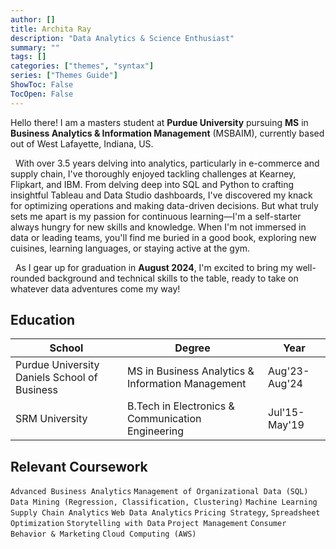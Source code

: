 ```yaml
---
author: []
title: Archita Ray
description: "Data Analytics & Science Enthusiast"
summary: ""
tags: []
categories: ["themes", "syntax"]
series: ["Themes Guide"]
ShowToc: False
TocOpen: False
---
```



Hello there! I am a masters student at **Purdue University** pursuing **MS** in **Business Analytics & Information Management** (MSBAIM), currently based out of West Lafayette, Indiana, US.

&nbsp; With over 3.5 years delving into analytics, particularly in e-commerce and supply chain, I've thoroughly enjoyed tackling challenges at Kearney, Flipkart, and IBM. From delving deep into SQL and Python to crafting insightful Tableau and Data Studio dashboards, I've discovered my knack for optimizing operations and making data-driven decisions. But what truly sets me apart is my passion for continuous learning—I'm a self-starter always hungry for new skills and knowledge. When I'm not immersed in data or leading teams, you'll find me buried in a good book, exploring new cuisines, learning languages, or staying active at the gym. &nbsp;

&nbsp; As I gear up for graduation in **August 2024**, I'm excited to bring my well-rounded background and technical skills to the table, ready to take on whatever data adventures come my way!



## Education

| School  | Degree | Year |
| ----- | --- |--- |
| Purdue University Daniels School of Business |MS in Business Analytics & Information Management| Aug'23-Aug'24  |
| SRM University | B.Tech in Electronics & Communication Engineering| Jul'15-May'19  |


## Relevant Coursework
`Advanced Business Analytics` `Management of Organizational Data (SQL)` `Data Mining (Regression, Classification, Clustering)` `Machine Learning` `Supply Chain Analytics` `Web Data Analytics` `Pricing Strategy`, `Spreadsheet Optimization` `Storytelling with Data` `Project Management` `Consumer Behavior & Marketing` `Cloud Computing (AWS)`